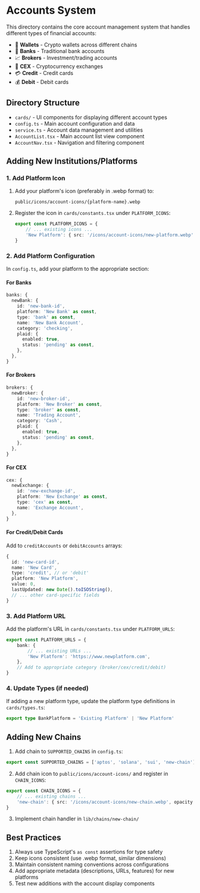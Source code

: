 # Accounts System

This directory contains the core account management system that handles different types of financial accounts:

- 🔑 **Wallets** - Crypto wallets across different chains
- 🏦 **Banks** - Traditional bank accounts
- 📈 **Brokers** - Investment/trading accounts
- 💱 **CEX** - Cryptocurrency exchanges
- 💳 **Credit** - Credit cards
- 💰 **Debit** - Debit cards

## Directory Structure

- `cards/` - UI components for displaying different account types
- `config.ts` - Main account configuration and data
- `service.ts` - Account data management and utilities
- `AccountList.tsx` - Main account list view component
- `AccountNav.tsx` - Navigation and filtering component

## Adding New Institutions/Platforms

### 1. Add Platform Icon

1. Add your platform's icon (preferably in .webp format) to:

    ```
    public/icons/account-icons/{platform-name}.webp
    ```

2. Register the icon in `cards/constants.tsx` under `PLATFORM_ICONS`:
    ```typescript
    export const PLATFORM_ICONS = {
        // ... existing icons ...
        'New Platform': { src: '/icons/account-icons/new-platform.webp', opacity: 90 },
    }
    ```

### 2. Add Platform Configuration

In `config.ts`, add your platform to the appropriate section:

#### For Banks

```typescript
banks: {
  newBank: {
    id: 'new-bank-id',
    platform: 'New Bank' as const,
    type: 'bank' as const,
    name: 'New Bank Account',
    category: 'checking',
    plaid: {
      enabled: true,
      status: 'pending' as const,
    },
  },
}
```

#### For Brokers

```typescript
brokers: {
  newBroker: {
    id: 'new-broker-id',
    platform: 'New Broker' as const,
    type: 'broker' as const,
    name: 'Trading Account',
    category: 'Cash',
    plaid: {
      enabled: true,
      status: 'pending' as const,
    },
  },
}
```

#### For CEX

```typescript
cex: {
  newExchange: {
    id: 'new-exchange-id',
    platform: 'New Exchange' as const,
    type: 'cex' as const,
    name: 'Exchange Account',
  },
}
```

#### For Credit/Debit Cards

Add to `creditAccounts` or `debitAccounts` arrays:

```typescript
{
  id: 'new-card-id',
  name: 'New Card',
  type: 'credit', // or 'debit'
  platform: 'New Platform',
  value: 0,
  lastUpdated: new Date().toISOString(),
  // ... other card-specific fields
}
```

### 3. Add Platform URL

Add the platform's URL in `cards/constants.tsx` under `PLATFORM_URLS`:

```typescript
export const PLATFORM_URLS = {
    bank: {
        // ... existing URLs ...
        'New Platform': 'https://www.newplatform.com',
    },
    // Add to appropriate category (broker/cex/credit/debit)
}
```

### 4. Update Types (if needed)

If adding a new platform type, update the platform type definitions in `cards/types.ts`:

```typescript
export type BankPlatform = 'Existing Platform' | 'New Platform'
```

## Adding New Chains

1. Add chain to `SUPPORTED_CHAINS` in `config.ts`:

```typescript
export const SUPPORTED_CHAINS = ['aptos', 'solana', 'sui', 'new-chain'] as const
```

2. Add chain icon to `public/icons/account-icons/` and register in `CHAIN_ICONS`:

```typescript
export const CHAIN_ICONS = {
    // ... existing chains ...
    'new-chain': { src: '/icons/account-icons/new-chain.webp', opacity: 50 },
}
```

3. Implement chain handler in `lib/chains/new-chain/`

## Best Practices

1. Always use TypeScript's `as const` assertions for type safety
2. Keep icons consistent (use .webp format, similar dimensions)
3. Maintain consistent naming conventions across configurations
4. Add appropriate metadata (descriptions, URLs, features) for new platforms
5. Test new additions with the account display components
